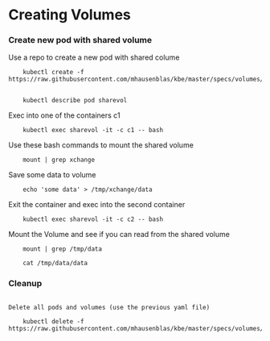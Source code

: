# Creating Volumes


### Create new pod with shared volume



Use a repo to create a new pod with shared colume

```
	kubectl create -f https://raw.githubusercontent.com/mhausenblas/kbe/master/specs/volumes/pod.yaml


	kubectl describe pod sharevol
```

Exec into one of the containers c1
```
	kubectl exec sharevol -it -c c1 -- bash
```
Use these bash commands to mount the shared volume
```
	mount | grep xchange
```
Save some data to volume
```
	echo 'some data' > /tmp/xchange/data
```
Exit the container and exec into the second container
```
	kubectl exec sharevol -it -c c2 -- bash
```
Mount the Volume and see if you can read from the shared volume
```
	mount | grep /tmp/data

	cat /tmp/data/data
```

### Cleanup

```

Delete all pods and volumes (use the previous yaml file)

	kubectl delete -f https://raw.githubusercontent.com/mhausenblas/kbe/master/specs/volumes/pod.yaml

```
